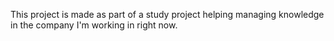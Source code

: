 This project is made as part of a study project helping managing knowledge in the company I'm working in right now.


